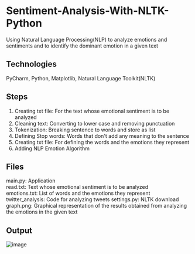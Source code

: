 # Sentiment-Analysis-With-NLTK-Python
Using Natural Language Processing(NLP) to analyze emotions and sentiments and to identify the dominant emotion in a given text 
## Technologies
PyCharm, Python, Matplotlib, Natural Language Toolkit(NLTK)
## Steps
1. Creating txt file: For the text whose emotional sentiment is to be analyzed
3. Cleaning text: Converting to lower case and removing punctuation
4. Tokenization: Breaking sentence to words and store as list
5. Defining Stop words: Words that don't add any meaning to the sentence
6. Creating txt file: For defining the words and the emotions they represent
7. Adding NLP Emotion Algorithm
## Files
main.py: Application  
read.txt: Text whose emotional sentiment is to be analyzed  
emotions.txt: List of words and the emotions they represent  
twitter_analysis: Code for analyzing tweets
settings.py: NLTK download
graph.png: Graphical representation of the results obtained from analyzing the emotions in the given text
## Output
![image](https://github.com/fehnnyabuto/Sentiment-Analysis-Without-NLTK/assets/70171779/b1868bc8-d8bd-4e40-bb5c-9b60b212476c)
